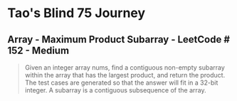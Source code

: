 # Tao's Blind 75 Journey
## Array - Maximum Product Subarray - LeetCode # 152 - Medium

> Given an integer array nums, find a contiguous non-empty subarray within the array that has the largest product, and return the product.
> The test cases are generated so that the answer will fit in a 32-bit integer.
> A subarray is a contiguous subsequence of the array.